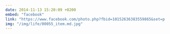 ```yaml
---
date: 2014-11-13 15:20:09 +0200
embed: "facebook"
link: "https://www.facebook.com/photo.php?fbid=10152636383559865&set=p.10152636383559865&type=3&theater"
img: "/img/life/00055_item.md.jpg"
---
```

